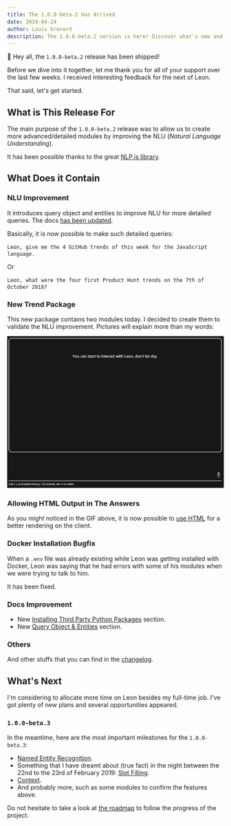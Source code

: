 ```yaml
---
title: The 1.0.0-beta.2 Has Arrived
date: 2019-04-24
author: Louis Grenard
description: The 1.0.0-beta.2 version is here! Discover what's new and what's going to happen next.
---
```


👋 Hey all, the `1.0.0-beta.2` release has been shipped!

Before we dive into it together, let me thank you for all of your support over the last few weeks. I received interesting feedback for the next of Leon.

That said, let's get started.

## What is This Release For

The main purpose of the `1.0.0-beta.2` release was to allow us to create more advanced/detailed modules by improving the NLU (*Natural Language Understanding*).

It has been possible thanks to the great [NLP.js library](<https://github.com/axa-group/nlp.js>).

## What Does it Contain

### NLU Improvement

It introduces query object and entities to improve NLU for more detailed queries. The docs [has been updated](<https://docs.getleon.ai/packages-modules.html#query-object-entities>).

Basically, it is now possible to make such detailed queries:

```
Leon, give me the 4 GitHub trends of this week for the JavaScript language.
```

Or

```
Leon, what were the four first Product Hunt trends on the 7th of October 2018?
```

### New Trend Package

This new package contains two modules today. I decided to create them to validate the NLU improvement. Pictures will explain more than my words:

![Trend Package](trend_package_v1.gif)

### Allowing HTML Output in The Answers

As you might noticed in the GIF above, it is now possible to [use HTML](<https://docs.getleon.ai/packages-modules.html#html>) for a better rendering on the client.

### Docker Installation Bugfix

When a `.env` file was already existing while Leon was getting installed with Docker, Leon was saying that he had errors with some of his modules when we were trying to talk to him.

It has been fixed.

### Docs Improvement

- New [Installing Third Party Python Packages](<https://docs.getleon.ai/packages-modules.html#installing-third-party-python-packages>) section.
- New [Query Object & Entities](https://docs.getleon.ai/packages-modules.html#query-object-entities) section.

### Others

And other stuffs that you can find in the [changelog](<https://changelog.getleon.ai>).

## What's Next

I'm considering to allocate more time on Leon besides my full-time job. I've got plenty of new plans and several opportunities appeared.

### `1.0.0-beta.3`

In the meantime, here are the most important milestones for the `1.0.0-beta.3`:

- [Named Entity Recognition](<https://github.com/leon-ai/leon/issues/62>).
- Something that I have dreamt about (true fact) in the night between the 22nd to the 23rd of February 2019: [Slot Filling](<https://github.com/leon-ai/leon/issues/61>).
- [Context](<https://github.com/leon-ai/leon/issues/81>).
- And probably more, such as some modules to confirm the features above.

Do not hesitate to take a look at [the roadmap](<https://roadmap.getleon.ai>) to follow the progress of the project.
